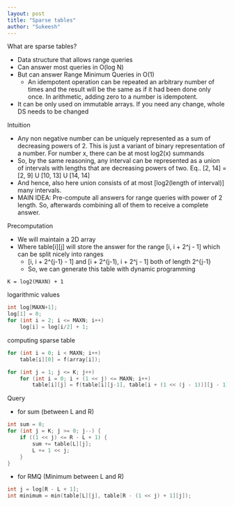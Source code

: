 ```yaml
---
layout: post
title: "Sparse tables"
author: "Sukeesh"
---
```


What are sparse tables? 

- Data structure that allows range queries
- Can answer most queries in O(log N)
- But can answer Range Minimum Queries in O(1) 
    - An idempotent operation can be repeated an arbitrary number of times and the result will be the same as if it had been    done only once. In arithmetic, adding zero to a number is idempotent.
- It can be only used on immutable arrays. If you need any change, whole DS needs to be changed

Intuition

- Any non negative number can be uniquely represented as a sum of decreasing powers of 2. This is just a variant of binary representation of a number. For number x, there can be at most log2(x) summands
- So, by the same reasoning, any interval can be represented as a union of intervals with lengths that are decreasing powers of two. Eq.. [2, 14] = [2, 9] U [10, 13] U [14, 14]
- And hence, also here union consists of at most [log2(length of interval)] many intervals.
- MAIN IDEA: Pre-compute all answers for range queries with power of 2 length. So, afterwards combining all of them to receive a complete answer.


Precomputation

- We will maintain a 2D array
- Where table[i][j] will store the answer for the range [i, i + 2^j - 1] which can be split nicely into ranges 
    - [i, i + 2^{j-1} - 1] and [i + 2^(j-1), i + 2^j - 1] both of length 2^{j-1}
    - So, we can generate this table with dynamic programming

`K = log2(MAXN) + 1`

logarithmic values

```cpp
int log[MAXN+1];
log[1] = 0;
for (int i = 2; i <= MAXN; i++)
    log[i] = log[i/2] + 1;
```

computing sparse table

```cpp
for (int i = 0; i < MAXN; i++)
    table[i][0] = f(array[i]);

for (int j = 1; j <= K; j++)
    for (int i = 0; i + (1 << j) <= MAXN; i++)
        table[i][j] = f(table[i][j-1], table[i + (1 << (j - 1))][j - 1]);
```

Query

- for sum (between L and R)

```cpp
int sum = 0;
for (int j = K; j >= 0; j--) {
    if ((1 << j) <= R - L + 1) {
        sum += table[L][j];
        L += 1 << j;
    }
}
```

- for RMQ (Minimum between L and R)

```cpp
int j = log[R - L + 1];
int minimum = min(table[L][j], table[R - (1 << j) + 1][j]);
```
